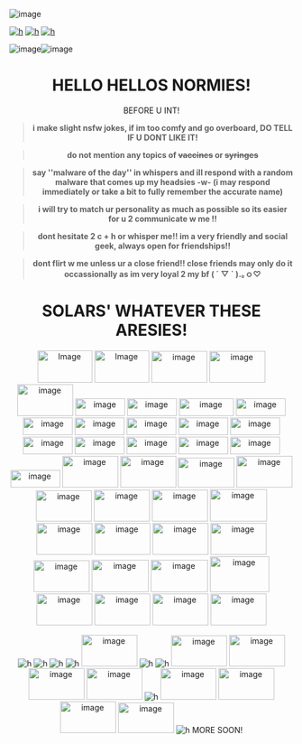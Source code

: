 ![image](https://i.postimg.cc/T2Sn4ksk/129-Sem-T-tulo-20250710170239.png)

[![h](https://github.com/user-attachments/assets/9777e09a-c030-4748-ada5-c71121b945b0)](https://rentry.co/angustia)
[![h](https://github.com/user-attachments/assets/0f7bba3e-d19b-40b3-a1b3-4c2731329645)](https://reversecowgirl.straw.page)
[![h](https://github.com/user-attachments/assets/c373abcb-855b-4f75-b3d6-f807704d769e)](https://missionary.atabook.org)
</p>

![image](https://github.com/user-attachments/assets/dd2dec89-16f3-4625-abc8-ee008006c99f)![image](https://github.com/user-attachments/assets/dd2dec89-16f3-4625-abc8-ee008006c99f)
</p>

# <center>HELLO HELLOS NORMIES!</center>

<center>BEFORE U INT!
</p>

> **i make slight nsfw jokes, if im too comfy and go overboard, DO TELL IF U DONT LIKE IT!**

> **do not mention any topics of ~~vaccines~~ or ~~syringes~~**

> **say ''malware of the day'' in whispers and ill respond with a random malware that comes up my headsies -w- (i may respond immediately or take a bit to fully remember the accurate name)**

> **i will try to match ur personality as much as possible so its easier for u 2 communicate w me !!**

> **dont hesitate 2 c + h or whisper me!! im a very friendly and social geek, always open for friendships!!**

> **dont flirt w me unless ur a close friend!! close friends may only do it occassionally as im very loyal 2 my bf ( ´ ▽ ` ).｡ｏ♡**

# SOLARS' WHATEVER THESE ARESIES!

<img width="97" height="57" alt="Image" src="https://github.com/user-attachments/assets/514ec8ba-07d2-4112-8e8a-9abdf9d1de1f" />
<img width="97" height="57" alt="Image" src="https://github.com/user-attachments/assets/d6854fb3-2825-45e7-8b59-486b27eb71c6" />
<img width="99" height="56" alt="image" src="https://github.com/user-attachments/assets/5d42e569-af71-4c87-aa18-716b3822ff66" />
<img width="99" height="56" alt="image" src="https://github.com/user-attachments/assets/11146c2a-9716-4fbb-988d-c01677b41ced" />
<img width="99" height="56" alt="image" src="https://github.com/user-attachments/assets/63664403-8662-4d77-a3e7-73dca05bb671" />
<img width="88" height="31" alt="image" src="https://github.com/user-attachments/assets/2418bb7b-690d-4741-a14c-955a07f9c290" />
<img width="88" height="31" alt="image" src="https://github.com/user-attachments/assets/f08a8f64-f11b-4e9c-88cc-4abdee8303db" />
<img width="97" height="31" alt="image" src="https://github.com/user-attachments/assets/b6635d24-7bc2-467c-84a8-2e89afd7ec86" />
<img width="88" height="31" alt="image" src="https://github.com/user-attachments/assets/73db55a5-f64c-4be0-bd0c-6dfabdf25562" />
<img width="88" height="31" alt="image" src="https://github.com/user-attachments/assets/38d142e9-307e-4a26-b780-da52fd418fd1" />
<img width="88" height="31" alt="image" src="https://github.com/user-attachments/assets/4995313b-60f1-4840-9928-0ea698f501da" />
<img width="88" height="31" alt="image" src="https://github.com/user-attachments/assets/c6dd7f2d-927b-4c48-86e8-11cda044bcd9" />
<img width="88" height="31" alt="image" src="https://github.com/user-attachments/assets/945e7925-2a82-4aba-a82a-db4d103b0b8a" />
<img width="88" height="31" alt="image" src="https://github.com/user-attachments/assets/8a58ebe4-e751-4ecd-bb98-770b081c8d03" />
<img width="88" height="31" alt="image" src="https://github.com/user-attachments/assets/7838f354-d4de-45ac-848f-e89cf754ad9b" />
<img width="88" height="31" alt="image" src="https://github.com/user-attachments/assets/5d03b652-8b6a-4fb6-91f7-0ee13f07bac1" />
<img width="88" height="31" alt="image" src="https://github.com/user-attachments/assets/34ce3ee6-d8ce-489c-af27-4167f9bcf116" />
<img width="88" height="31" alt="image" src="https://github.com/user-attachments/assets/c7f6c4f8-34a6-47e4-a302-8c473e1ab309" />
<img width="88" height="31" alt="image" src="https://github.com/user-attachments/assets/fb0c6fed-cd2a-450d-8ee6-2daeb77c5c10" />
<img width="88" height="31" alt="image" src="https://github.com/user-attachments/assets/de3b925b-09af-4ee3-aadd-108ac2686740" />
<img width="99" height="56" alt="image" src="https://github.com/user-attachments/assets/c326cf62-048a-4ae3-9af9-17bf43ef800a" />
<img width="99" height="56" alt="image" src="https://github.com/user-attachments/assets/70e0398b-16e3-4af3-803e-e13f15310843" />
<img width="100" height="53" alt="image" src="https://github.com/user-attachments/assets/d9e4c91d-51b7-49a5-b1dc-b9bcd5fd88cb" />
<img width="99" height="56" alt="image" src="https://github.com/user-attachments/assets/ca637ee5-73ad-4d70-9827-293b1d7d3934" />
<img width="99" height="55" alt="image" src="https://github.com/user-attachments/assets/6175f558-edce-4501-af22-9e9e6cce7fde" />
<img width="99" height="56" alt="image" src="https://github.com/user-attachments/assets/ab3e0bfb-5965-43a6-9455-5fbf1f01ca53" />
<img width="99" height="56" alt="image" src="https://github.com/user-attachments/assets/3d5824f5-3a19-49b7-aa65-ff153157d956" />
<img width="101" height="57" alt="image" src="https://github.com/user-attachments/assets/7f630281-5ac3-4987-9b3b-4f9ad14a77a3" />
<img width="99" height="56" alt="image" src="https://github.com/user-attachments/assets/6f1960e5-d0d1-4988-aba6-e8cd3ed18d75" />
<img width="99" height="56" alt="image" src="https://github.com/user-attachments/assets/32bf50ad-968d-492d-8611-af225a14a220" />
<img width="99" height="56" alt="image" src="https://github.com/user-attachments/assets/31de9f56-87aa-49d8-9f2c-a9850779734c" />
<img width="99" height="56" alt="image" src="https://github.com/user-attachments/assets/e567e13c-b149-44bf-bacb-3774c85c5e73" />
<img width="99" height="56" alt="image" src="https://github.com/user-attachments/assets/82b25142-80e7-49a5-98b8-904be8845a34" />
<img width="101" height="57" alt="image" src="https://github.com/user-attachments/assets/293f9c1f-c33d-4dee-bf8b-777180e643ef" />
<img width="101" height="57" alt="image" src="https://github.com/user-attachments/assets/ee7390cf-1169-40a9-89b4-43557e721b76" />
<img width="105" height="63" alt="image" src="https://github.com/user-attachments/assets/c3cfb06c-76c8-433b-b0be-25c13b99122f" />
<img width="99" height="56" alt="image" src="https://github.com/user-attachments/assets/19fd05d6-ebbe-49f0-a9bf-37343ba91f2f" />
<img width="99" height="56" alt="image" src="https://github.com/user-attachments/assets/48e71833-d493-429a-8736-a5a80c20668f" />
<img width="99" height="56" alt="image" src="https://github.com/user-attachments/assets/432b75a0-dac5-4449-8bde-cb1eacfb80ea" />
<img width="99" height="56" alt="image" src="https://github.com/user-attachments/assets/79852001-f7fc-411d-8e46-7a58d3302f4b" />

![h](https://64.media.tumblr.com/cafacf56bdf8b4051f2d84d006ec871b/86cd396632a5bfd3-17/s100x200/c549e779b7135918c7baaff476e5882979ae8122.gifv)
![h](https://64.media.tumblr.com/21b7e0b26691a98e1aec4388d0b42004/f1498ee937fc1ed0-70/s100x200/8ff0761849c3a34b49c899678158049f5f71ee32.gifv)
![h](https://64.media.tumblr.com/a0571cb15f9749e4a8f9cf977431c9c2/a2c22d45d485e6f7-2b/s100x200/b45de7629f8e6d18d09427cf70d8bf5976ed20a8.gifv)
![h](https://64.media.tumblr.com/7cf0eeddce502fcb1159023ce8577346/a2c22d45d485e6f7-f3/s100x200/bac7b71f3b02b55f10f421b2ae927f06448fb1a5.gifv)
<img width="99" height="56" alt="image" src="https://github.com/user-attachments/assets/8c2533c9-ba41-44af-ba46-b893db398304" />
![h](https://64.media.tumblr.com/760e036ecebe486b7a0bee9560b8bc17/1b8381f969116a1e-22/s100x200/beccdb25e11384b407289382a9192facaf564c15.gifv)
![h](https://64.media.tumblr.com/ff60eb31f48b213520e27126a3147271/7bc5003e6e9ff72a-53/s100x200/cf8a171644d7082a2bc1361a5d6af38b12293fcf.gifv)
<img width="99" height="55" alt="image" src="https://github.com/user-attachments/assets/f2c5821a-5f70-4a2d-9722-ace01f83a7e1" />
<img width="99" height="56" alt="image" src="https://github.com/user-attachments/assets/508c5f6b-5f85-4bf1-a95d-82da495515d3" />
<img width="99" height="56" alt="image" src="https://github.com/user-attachments/assets/3339599f-f5fa-4da7-8e2f-57cbff8c7413" />
<img width="99" height="56" alt="image" src="https://github.com/user-attachments/assets/fc1452b4-84ff-46a7-ab43-08d389c53695" />
![h](https://64.media.tumblr.com/41649989dda8c5a8ae1adc6bb52ac2a8/0a844093c4702aee-a5/s100x200/2ceee4dfed8dd77e545bbe136b448786308a3135.gifv)
<img width="99" height="56" alt="image" src="https://github.com/user-attachments/assets/c3cf1078-a03a-4dbc-8791-bbe387064cfd" />
<img width="99" height="56" alt="image" src="https://github.com/user-attachments/assets/9fb439ad-c758-4e1b-a50b-56fa5d98fb7b" />
<img width="99" height="56" alt="image" src="https://github.com/user-attachments/assets/d81b30ba-627d-40f0-bc0b-61e0fb644be9" />
<img width="99" height="54" alt="image" src="https://github.com/user-attachments/assets/66191092-e27e-4aa9-a93c-77661bfb39ba" />
![h](https://64.media.tumblr.com/c564bb29638900f42eb7ea9252601409/f386e6fb69bea876-f1/s100x200/4e93b773716f4f4c037bd863b5572faf713ae1e2.gifv)
MORE SOON!

</p>


